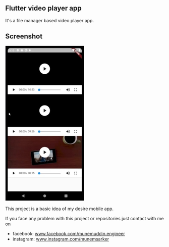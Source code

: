 ## Flutter video player app

It's a file manager based video player app.

## Screenshot
<img src="./videoplayer.jpg" width="250">

This project is a basic idea of my desire mobile app.


If you face any problem with this project or repositories just contact with me on 
- facebook: www.facebook.com/munemuddin.engineer
- instagram: www.instagram.com/munemsarker
